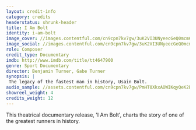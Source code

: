 ```yaml
---
layout: credit-info
category: credits
headerstatus: shrunk-header
title: I Am Bolt
identity: i-am-bolt
image_cover: //images.contentful.com/cn9cpn7kv7gw/3uK2VI3UNyeecGeQ0mcm6g/2e01cb3f4ff80d02bbddd16086da5d4b/I_Am_Bolt_Poster_Side_Crop.jpg?w=200&q=80
image_social: //images.contentful.com/cn9cpn7kv7gw/3uK2VI3UNyeecGeQ0mcm6g/2e01cb3f4ff80d02bbddd16086da5d4b/I_Am_Bolt_Poster_Side_Crop.jpg?fit=thumb&w=300&h=300&q=80
role: Composer
credit_type: Documentary
imdb: http://www.imdb.com/title/tt4647900
genre: Sport Documentary
director: Benjamin Turner, Gabe Turner
synopsis: |
 The legacy of the fastest man in history, Usain Bolt.
audio_sample: //assets.contentful.com/cn9cpn7kv7gw/PmHT0XkxAOWIKqyQeK2EW/5cf359cdd14d6953c267e466dffee108/I_Am_Bolt_60s.mp3
showreel_weight: 4
credits_weight: 12
---
```

This theatrical documentary release, 'I Am Bolt', charts the story of one of the greatest runners in history.
<br />
<br />
